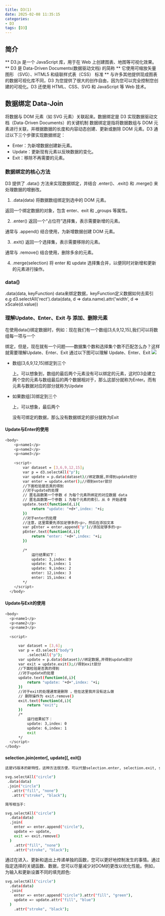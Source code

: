 ```yaml
---
title: D3(1)
date: 2025-02-08 11:35:15
categories: 
- D3
tags: [D3]
---
```

## 简介
** D3.js 是一个 JavaScript 库，用于在 Web 上创建图表、地图等可视化效果。
** D3 是 Data-Driven Documents(数据驱动文档) 的简称
** 它使用可缩放矢量图形 （SVG）、HTML5 和级联样式表（CSS） 标准
** 与许多其他提供现成图表的数据可视化库不同，D3 为您提供了很大的创作自由，因为您可以完全控制您创建的可视化。D3 还使用 HTML、CSS、SVG 和 JavaScript 等 Web 技术。

## 数据绑定 Data-Join
将数据与 DOM 元素（如 SVG 元素）关联起来。数据绑定是 D3 实现数据驱动文档（Data-Driven Documents）的关键机制
数据绑定是指将数据数组与 DOM 元素进行关联，并根据数据的长度和内容动态创建、更新或删除 DOM 元素。D3 通过以下三个步骤实现数据绑定：

- Enter：为新增数据创建新元素。
- Update：更新现有元素以反映数据的变化。
- Exit：移除不再需要的元素。

### 数据绑定的核心方法
D3 提供了 .data() 方法来实现数据绑定，并结合 .enter()、.exit() 和 .merge() 来处理数据的增删改。

1. .data(data)
将数据数组绑定到选中的 DOM 元素。

返回一个绑定数据的对象，包含 enter、exit 和 _groups 等属性。

2. .enter()
返回一个“占位符”选择集，表示需要新增的元素。

通常与 .append() 结合使用，为新增数据创建 DOM 元素。

3. .exit()
返回一个选择集，表示需要移除的元素。
                                                                                                                                    
通常与 .remove() 结合使用，删除多余的元素。

4. .merge(selection)
将 enter 和 update 选择集合并，以便同时对新增和更新的元素进行操作。

### data()
.data(data, keyFunction)
data来绑定数据，keyFunction定义数据如何去索引
e.g d3.selectAll('rect').data(data, d => data.name).attr('width', d => xScale(d.value))

### 理解Update、Enter、Exit 与 添加、删除元素
在使用data()绑定数据时，例如：现在我们有一个数组[3,6,9,12,15],我们可以将数组每一项与一个<p>绑定，但是，现在就有一个问题——数据集个数和选择集个数不匹配怎么办？这样就需要理解Update、Enter、Exit
通过以下图可以理解 Update、Enter、Exit
![](1.png)
- 数组[3,6,9,12,15]绑定到三个<p>上。可以想象到，数组的最后两个元素没有可以绑定的元素，这时D3会建立两个空的元素与数组最后的两个数据相对于，那么这部分就称为Enter。而有元素与数据对应的部分就称为Update

- 如果数组[3]绑定到三个<p>上，可以想象，最后两个<p>没有可绑定的数据，那么没有数据绑定的部分就称为Exit

#### Update与Enter的使用
```bash
<body>
    <p>name1</p>
    <p>name2</p>
    <p>name3</p>
    
    <script>
    	var dataset = [3,6,9,12,15];
    	var p = d3.selectAll("p");
    	var update = p.data(dataset)//绑定数据,并得到update部分
    	var enter = update.enter();//得到enter部分
    	//下面检验是否真的得到
    	//对于update的处理
    	// 匿名函数第一个参数 d 为每个元素所绑定的对应数据 data
    	// 匿名函数第一个参数 i 为每个元素的索引，从 0 开始递增
    	update.text(function(d,i){
    		return "update: "+d+",index: "+i;
    	})
    	//对于enter的处理
    	//注意，这里需要先添加足够多的<p>，然后在添加文本
    	var pEnter = enter.append("p")//添加足够多的<p>
    	pEnter.text(function(d,i){
    		return "enter: "+d+",index: "+i;
    	})
		
		/*
			运行结果如下：
			update: 3,index: 0
			update: 6,index: 1
			update: 9,index: 2
			enter: 12,index: 3
			enter: 15,index: 4
		*/
    </script>
  </body>
  ```
  #### Update与Exit的使用
  ```bash
  <body>
	<p>name1</p>
    <p>name2</p>
    <p>name3</p>
    
    <script>

        var dataset = [3,6];
        var p = d3.select("body")
            .selectAll("p");
        var update = p.data(dataset)//绑定数据,并得到update部分
        var exit = update.exit();//得到exit部分
        //下面检验是否真的得到
        //对于update的处理
        update.text(function(d,i){
            return "update: "+d+",index: "+i;
        })
        //对于exit的处理通常是删除 ，但在这里我并没有这么做  
        // 删除操作为 exit.remove() 	
        exit.text(function(d,i){
            return "exit";
        })
        /*
			运行结果如下：
			update: 3,index: 0
			update: 6,index: 1
			exit
		*/
    </script>
 </body>
 ```

 #### selection.join(enter[, update][, exit])
 ```bash
 这是V5版本的新特性，这种方法很方便，可以代替selection.enter, selection.exit, selection.append, selection.remove, selection.order.

svg.selectAll("circle")
  .data(data)
  .join("circle")
    .attr("fill", "none")
    .attr("stroke", "black");
```

```bash
简写相当于:

svg.selectAll("circle")
  .data(data)
  .join(
    enter => enter.append("circle"),
    update => update,
    exit => exit.remove()
  )
    .attr("fill", "none")
    .attr("stroke", "black");
```
通过在进入、更新和退出上传递单独的函数，您可以更好地控制发生的事情。通过指定选择的关键函数、数据，您可以尽量减少对DOM的更改以优化性能。例如，为输入和更新设置不同的填充颜色:

```bash
svg.selectAll("circle")
  .data(data)
  .join(
    enter => enter.append("circle").attr("fill", "green"),
    update => update.attr("fill", "blue")
  )
    .attr("stroke", "black");
```



